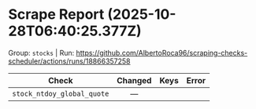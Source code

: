 # Scrape Report (2025-10-28T06:40:25.377Z)

Group: `stocks`  |  Run: https://github.com/AlbertoRoca96/scraping-checks-scheduler/actions/runs/18866357258

| Check | Changed | Keys | Error |
|---|:---:|:--|:--|
| `stock_ntdoy_global_quote` | — |  |  |
